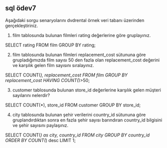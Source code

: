 ## sql ödev7

Aşağıdaki sorgu senaryolarını dvdrental örnek veri tabanı üzerinden gerçekleştiriniz.

1. film tablosunda bulunan filmleri rating değerlerine göre gruplayınız.

SELECT rating
FROM film
GROUP BY rating;

2. film tablosunda bulunan filmleri replacement_cost sütununa göre grupladığımızda film sayısı 50 den fazla olan replacement_cost değerini ve karşılık gelen film sayısını sıralayınız.

SELECT COUNT(*), replacement_cost
FROM film
GROUP BY replacement_cost
HAVING COUNT(*)>50;

3. customer tablosunda bulunan store_id değerlerine karşılık gelen müşteri sayılarını nelerdir? 

SELECT COUNT(*), store_id
FROM customer
GROUP BY store_id;

4. city tablosunda bulunan şehir verilerini country_id sütununa göre gruplandırdıktan sonra en fazla şehir sayısı barındıran country_id bilgisini ve şehir sayısını paylaşınız.

SELECT COUNT(*) as city, country_id
FROM city
GROUP BY country_id
ORDER BY COUNT(*) desc
LIMIT 1;



